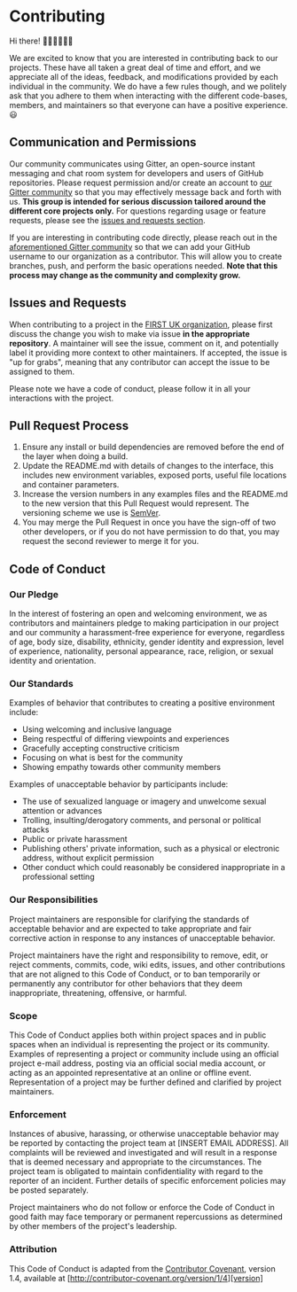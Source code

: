# Contributing

Hi there! 👋🏼👋🏾👋🏿

We are excited to know that you are interested in contributing back to our 
projects. These have all taken a great deal of time and effort, and we appreciate all of the ideas, 
feedback, and modifications provided by each individual in the community. We do have a few rules 
though, and we politely ask that you adhere to them when interacting with the different code-bases, 
members, and maintainers so that everyone can have a positive experience. 😃

## Communication and Permissions

Our community communicates using Gitter, an open-source instant messaging and chat room system for 
developers and users of GitHub repositories. Please request permission and/or create an account to 
[our Gitter community][gitter] so that you may effectively message back and forth with us. **This 
group is intended for serious discussion tailored around the different core projects only.** For 
questions regarding usage or feature requests, please see the 
[issues and requests section](#issues-and-requests).

If you are interesting in contributing code directly, please reach out in the 
[aforementioned Gitter community][gitter] so that we can add your GitHub username to our 
organization as a contributor. This will allow you to create branches, push, and perform the 
basic operations needed. **Note that this process may change as the community and complexity grow.**

## Issues and Requests

When contributing to a project in the [FIRST UK organization][fruk-org], please first discuss the 
change you wish to make via issue **in the appropriate repository**. A maintainer will see the 
issue, comment on it, and potentially label it providing more context to other maintainers. If 
accepted, the issue is "up for grabs", meaning that any contributor can accept the issue to be 
assigned to them.

Please note we have a code of conduct, please follow it in all your interactions with the project.

## Pull Request Process

1. Ensure any install or build dependencies are removed before the end of the layer when doing a 
   build.
2. Update the README.md with details of changes to the interface, this includes new environment 
   variables, exposed ports, useful file locations and container parameters.
3. Increase the version numbers in any examples files and the README.md to the new version that this
   Pull Request would represent. The versioning scheme we use is [SemVer](http://semver.org/).
4. You may merge the Pull Request in once you have the sign-off of two other developers, or if you 
   do not have permission to do that, you may request the second reviewer to merge it for you.

## Code of Conduct

### Our Pledge

In the interest of fostering an open and welcoming environment, we as
contributors and maintainers pledge to making participation in our project and
our community a harassment-free experience for everyone, regardless of age, body
size, disability, ethnicity, gender identity and expression, level of experience,
nationality, personal appearance, race, religion, or sexual identity and
orientation.

### Our Standards

Examples of behavior that contributes to creating a positive environment
include:

* Using welcoming and inclusive language
* Being respectful of differing viewpoints and experiences
* Gracefully accepting constructive criticism
* Focusing on what is best for the community
* Showing empathy towards other community members

Examples of unacceptable behavior by participants include:

* The use of sexualized language or imagery and unwelcome sexual attention or
advances
* Trolling, insulting/derogatory comments, and personal or political attacks
* Public or private harassment
* Publishing others' private information, such as a physical or electronic
  address, without explicit permission
* Other conduct which could reasonably be considered inappropriate in a
  professional setting

### Our Responsibilities

Project maintainers are responsible for clarifying the standards of acceptable
behavior and are expected to take appropriate and fair corrective action in
response to any instances of unacceptable behavior.

Project maintainers have the right and responsibility to remove, edit, or
reject comments, commits, code, wiki edits, issues, and other contributions
that are not aligned to this Code of Conduct, or to ban temporarily or
permanently any contributor for other behaviors that they deem inappropriate,
threatening, offensive, or harmful.

### Scope

This Code of Conduct applies both within project spaces and in public spaces
when an individual is representing the project or its community. Examples of
representing a project or community include using an official project e-mail
address, posting via an official social media account, or acting as an appointed
representative at an online or offline event. Representation of a project may be
further defined and clarified by project maintainers.

### Enforcement

Instances of abusive, harassing, or otherwise unacceptable behavior may be
reported by contacting the project team at [INSERT EMAIL ADDRESS]. All
complaints will be reviewed and investigated and will result in a response that
is deemed necessary and appropriate to the circumstances. The project team is
obligated to maintain confidentiality with regard to the reporter of an incident.
Further details of specific enforcement policies may be posted separately.

Project maintainers who do not follow or enforce the Code of Conduct in good
faith may face temporary or permanent repercussions as determined by other
members of the project's leadership.

### Attribution

This Code of Conduct is adapted from the [Contributor Covenant][homepage], version 1.4,
available at [http://contributor-covenant.org/version/1/4][version]

[fruk-org]: https://github.com/FRUK-Simulator
[gitter]: https://gitter.im/FRUK-Simulator/community
[homepage]: http://contributor-covenant.org
[version]: http://contributor-covenant.org/version/1/4/